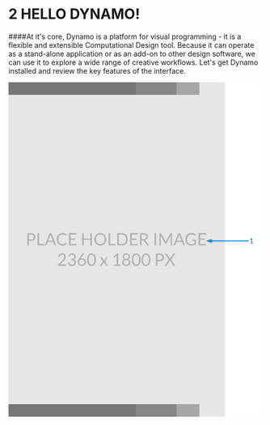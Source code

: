 # 2 HELLO DYNAMO!

####At it's core, Dynamo is a platform for visual programming - it is a flexible and extensible Computational Design tool. Because it can operate as a stand-alone application or as an add-on to other design software, we can use it to explore a wide range of creative workflows. Let's get Dynamo installed and review the key features of the interface.

![big image for full page](images/PlaceholderTemplate-tall.png)
